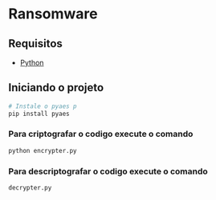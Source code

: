 # Ransomware

## Requisitos

- [Python](https://www.python.org/)

## Iniciando o projeto

```bash
# Instale o pyaes p
pip install pyaes
```

### Para criptografar o codigo execute o comando

```bash
python encrypter.py
```

### Para descriptografar o codigo execute o comando

```bash
decrypter.py
```
